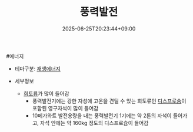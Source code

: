 ﻿---
title: "풍력발전"
date: 2025-06-25T20:23:44+09:00
lastmod: 2025-06-25T20:23:44+09:00
type: docs
sidebar:
  open: true
weight: 3
---
<div style="display:none">
  <meta property="article:published_time" content="2025-06-25T11:23:44Z" />
  <meta property="article:modified_time" content="2025-06-25T11:23:44Z" />
</div>
#에너지 

- 테마구분: [재생에너지](재생에너지.md)

- 세부정보
	- [희토류](/industry-study/2산업원자재-산업1비철금속희토류/)가 많이 들어감
		- 풍력발전기에는 강한 자성에 고온을 견딜 수 있는 희토류인 [디스프로슘](/industry-study/디스프로슘/)이 포함된 영구자석이 많이 들어감
		- 10메가와트 발전용량을 내는 풍력발전기 1기에는 약 2톤의 자석이 들어가고, 자석 안에는 약 160kg 정도의 디스프로슘이 들어감
